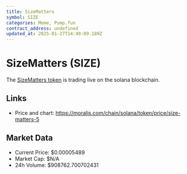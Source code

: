 ```yaml
---
title: SizeMatters
symbol: SIZE
categories: Meme, Pump.fun
contract_address: undefined
updated_at: 2025-01-27T14:49:09.189Z
---
```


# SizeMatters (SIZE)
The [SizeMatters token](https://moralis.com/chain/solana/token/price/size-matters-5) is trading live on the solana blockchain.

## Links
- Price and chart: https://moralis.com/chain/solana/token/price/size-matters-5

## Market Data
- Current Price: $0.00005489
- Market Cap: $N/A
- 24h Volume: $908762.700702431
